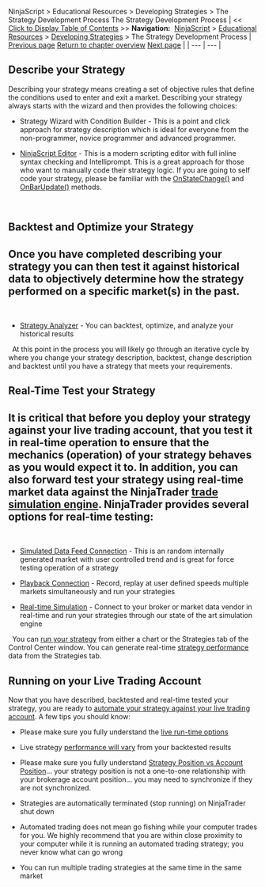 ﻿
NinjaScript \> Educational Resources \> Developing Strategies \> The Strategy Development Process
The Strategy Development Process
| \<\< [Click to Display Table of Contents](the_strategy_development_process.md) \>\> **Navigation:**     [NinjaScript](ninjascript-1.md) \> [Educational Resources](educational_resources-1.md) \> [Developing Strategies](developing_strategies-1.md) \> The Strategy Development Process | [Previous page](compiling7-1.md) [Return to chapter overview](developing_strategies-1.md) [Next page](working_with_accounts-1.md) |
| --- | --- |
## Describe your Strategy
Describing your strategy means creating a set of objective rules that define the conditions used to enter and exit a market. Describing your strategy always starts with the wizard and then provides the following choices:
 
- Strategy Wizard with Condition Builder \- This is a point and click approach for strategy description which is ideal for everyone from the non\-programmer, novice programmer and advanced programmer. 

- [NinjaScript Editor](editor-1.md) \- This is a modern scripting editor with full inline syntax checking and Intelliprompt. This is a great approach for those who want to manually code their strategy logic. If you are going to self code your strategy, please be familiar with the [OnStateChange()](onstatechange-1.md) and [OnBarUpdate()](onbarupdate-1.md) methods. 

 
## Backtest and Optimize your Strategy
## Once you have completed describing your strategy you can then test it against historical data to objectively determine how the strategy performed on a specific market(s) in the past.
 
- [Strategy Analyzer](strategy_analyzer-1.md) \- You can backtest, optimize, and analyze your historical results 

 
At this point in the process you will likely go through an iterative cycle by where you change your strategy description, backtest, change description and backtest until you have a strategy that meets your requirements.
 
## Real\-Time Test your Strategy
## It is critical that before you deploy your strategy against your live trading account, that you test it in real\-time operation to ensure that the mechanics (operation) of your strategy behaves as you would expect it to. In addition, you can also forward test your strategy using real\-time market data against the NinjaTrader [trade simulation engine](simulation-1.md). NinjaTrader provides several options for real\-time testing:
 
- [Simulated Data Feed Connection](simulated_data_feed_connection-1.md) \- This is an random internally generated market with user controlled trend and is great for force testing operation of a strategy

- [Playback Connection](playback_connection-1.md) \- Record, replay at user defined speeds multiple markets simultaneously and run your strategies

- [Real\-time Simulation](simulation-1.md) \- Connect to your broker or market data vendor in real\-time and run your strategies through our state of the art simulation engine

 
You can [run your strategy](running_ninjascript_strategies-1.md) from either a chart or the Strategies tab of the Control Center window. You can generate real\-time [strategy performance](strategies_tab2.md) data from the Strategies tab.
 
## Running on your Live Trading Account
Now that you have described, backtested and real\-time tested your strategy, you are ready to [automate your strategy against your live trading account](running_ninjascript_strategies-1.md). A few tips you should know:
 
- Please make sure you fully understand the [live run\-time options](strategies_tab2.md)

- Live strategy [performance will vary](discrepancies_real-time_vs_bac-1.md) from your backtested results

- Please make sure you fully understand [Strategy Position vs Account Position](strategy_position_vs_account_p-1.md)... your strategy position is not a one\-to\-one relationship with your brokerage account position... you may need to synchronize if they are not synchronized. 

- Strategies are automatically terminated (stop running) on NinjaTrader shut down

- Automated trading does not mean go fishing while your computer trades for you. We highly recommend that you are within close proximity to your computer while it is running an automated trading strategy; you never know what can go wrong

- You can run multiple trading strategies at the same time in the same market
